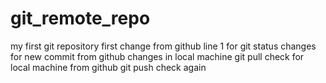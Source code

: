 # git_remote_repo
my first git repository
first change from github
line 1 for git status
changes for new commit from github
changes in local machine
git pull check for local machine from github
git push check again
